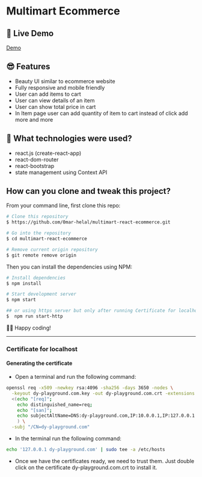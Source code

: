 # Multimart Ecommerce

## 📌 Live Demo

[Demo](https://dy-playground.vercel.app/)

## 😎 Features

- Beauty UI similar to ecommerce website
- Fully responsive and mobile friendly
- User can add items to cart
- User can view details of an item
- User can show total price in cart
- In Item page user can add quantity of item to cart instead of click add more and more

## 🚀 What technologies were used?

- react.js (create-react-app)
- react-dom-router
- react-bootstrap
- state management using Context API

## How can you clone and tweak this project?

From your command line, first clone this repo:

```bash
# Clone this repository
$ https://github.com/0mar-helal/multimart-react-ecommerce.git

# Go into the repository
$ cd multimart-react-ecommerce

# Remove current origin repository
$ git remote remove origin

```

Then you can install the dependencies using NPM:

```bash
# Install dependencies
$ npm install

# Start development server
$ npm start

## or using https server but only after running Certificate for localhost steps
$  npm run start-http
```

👨‍💻 Happy coding!

---

### Certificate for localhost

#### Generating the certificate

- Open a terminal and run the following command:

```bash
openssl req -x509 -newkey rsa:4096 -sha256 -days 3650 -nodes \
  -keyout dy-playground.com.key -out dy-playground.com.crt -extensions san -config \
  <(echo "[req]"; 
    echo distinguished_name=req; 
    echo "[san]"; 
    echo subjectAltName=DNS:dy-playground.com,IP:10.0.0.1,IP:127.0.0.1
    ) \
  -subj "/CN=dy-playground.com"
```

- In the terminal run the following command:

```bash
echo '127.0.0.1 dy-playground.com' | sudo tee -a /etc/hosts
```

- Once we have the certificates ready, we need to trust them. Just double click on the certificate dy-playground.com.crt to install it.
